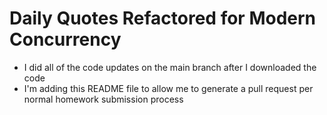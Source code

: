 #  Daily Quotes Refactored for Modern Concurrency

- I did all of the code updates on the main branch after I downloaded the code
- I'm adding this README file to allow me to generate a pull request per normal homework submission process
